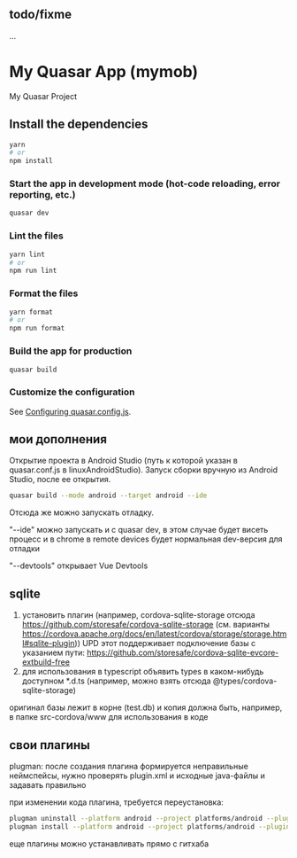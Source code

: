## todo/fixme
...


# My Quasar App (mymob)

My Quasar Project

## Install the dependencies
```bash
yarn
# or
npm install
```

### Start the app in development mode (hot-code reloading, error reporting, etc.)
```bash
quasar dev
```


### Lint the files
```bash
yarn lint
# or
npm run lint
```


### Format the files
```bash
yarn format
# or
npm run format
```



### Build the app for production
```bash
quasar build
```

### Customize the configuration
See [Configuring quasar.config.js](https://v2.quasar.dev/quasar-cli-vite/quasar-config-js).


## мои дополнения

Открытие проекта в Android Studio (путь к которой указан в quasar.conf.js в linuxAndroidStudio).
Запуск сборки вручную из Android Studio, после ее открытия.
```bash
quasar build --mode android --target android --ide
```

Отсюда же можно запускать отладку.

"--ide" можно запускать и с quasar dev, в этом случае будет висеть процесс и в chrome в remote devices будет нормальная dev-версия для отладки

"--devtools" открывает Vue Devtools

## sqlite
1. установить плагин (например, cordova-sqlite-storage отсюда https://github.com/storesafe/cordova-sqlite-storage (см. варианты https://cordova.apache.org/docs/en/latest/cordova/storage/storage.html#sqlite-plugin))
UPD этот поддерживает подключение базы с указанием пути: https://github.com/storesafe/cordova-sqlite-evcore-extbuild-free
2. для использования в typescript объявить types в каком-нибудь доступном *.d.ts (например, можно взять отсюда @types/cordova-sqlite-storage)

оригинал базы лежит в корне (test.db) и копия должна быть, например, в папке src-cordova/www для использования в коде

## свои плагины
plugman: после создания плагина формируется неправильные неймспейсы, нужно проверять plugin.xml и исходные java-файлы и задавать правильно

при изменении кода плагина, требуется переустановка:
```bash
plugman uninstall --platform android --project platforms/android --plugin ../MyPlugin/
plugman install --platform android --project platforms/android --plugin ../MyPlugin/
```
еще плагины можно устанавливать прямо с гитхаба
